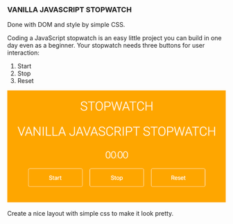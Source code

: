 ### VANILLA JAVASCRIPT STOPWATCH

Done with DOM and style by simple CSS.

Coding a JavaScript stopwatch is an easy little project you can build in one day even as a beginner. Your stopwatch needs three buttons for user interaction:

1.  Start
2.  Stop
3.  Reset

![Vanilla JavaScript stopwatch project](./image/Vanilla-JavaScript-stopwatch-project.png)

Create a nice layout with simple css to make it look pretty.
